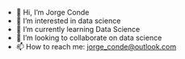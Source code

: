 - 👋 Hi, I’m Jorge Conde
- 👀 I’m interested in data science
- 🌱 I’m currently learning Data Science
- 💞️ I’m looking to collaborate on data science
- 📫 How to reach me: jorge_conde@outlook.com

<!---
jcondeu/jcondeu is a ✨ special ✨ repository because its `README.md` (this file) appears on your GitHub profile.
You can click the Preview link to take a look at your changes.
--->
